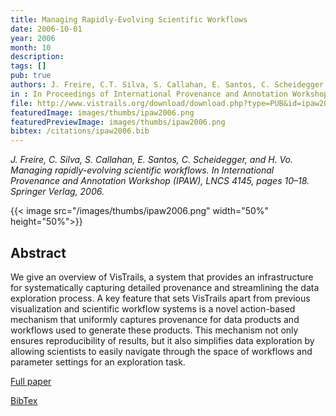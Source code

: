 ```yaml
---
title: Managing Rapidly-Evolving Scientific Workflows
date: 2006-10-01
year: 2006
month: 10
description:
tags: []
pub: true
authors: J. Freire, C.T. Silva, S. Callahan, E. Santos, C. Scheidegger and H.T. Vo
in : In Proceedings of International Provenance and Annotation Workshop (IPAW)
file: http://www.vistrails.org/download/download.php?type=PUB&id=ipaw2006.pdf
featuredImage: images/thumbs/ipaw2006.png
featuredPreviewImage: images/thumbs/ipaw2006.png
bibtex: /citations/ipaw2006.bib
---
```


*J. Freire, C. Silva, S. Callahan, E. Santos, C. Scheidegger, and H. Vo. Managing rapidly-evolving scientific workflows. In International Provenance and Annotation Workshop (IPAW), LNCS 4145, pages 10–18. Springer Verlag, 2006.*

{{< image src="/images/thumbs/ipaw2006.png" width="50%" height="50%">}}

## Abstract
We give an overview of VisTrails, a system that provides an infrastructure for systematically capturing detailed provenance and streamlining the data exploration process. A key feature that sets VisTrails apart from previous visualization and scientific workflow systems is a novel action-based mechanism that uniformly captures provenance for data products and workflows used to generate these products. This mechanism not only ensures reproducibility of results, but it also simplifies data exploration by allowing scientists to easily navigate through the space of workflows and parameter settings for an exploration task.


[Full paper](http://www.vistrails.org/download/download.php?type=PUB&id=ipaw2006.pdf)

[BibTex](/citations/ipaw2006.bib) 